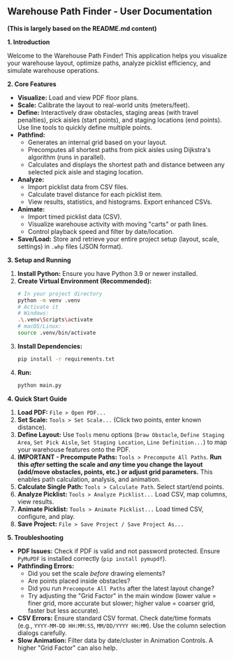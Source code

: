 ## Warehouse Path Finder - User Documentation

**(This is largely based on the README.md content)**

**1. Introduction**

Welcome to the Warehouse Path Finder! This application helps you visualize your warehouse layout, optimize paths, analyze picklist efficiency, and simulate warehouse operations.

**2. Core Features**

*   **Visualize:** Load and view PDF floor plans.
*   **Scale:** Calibrate the layout to real-world units (meters/feet).
*   **Define:** Interactively draw obstacles, staging areas (with travel penalties), pick aisles (start points), and staging locations (end points). Use line tools to quickly define multiple points.
*   **Pathfind:**
    *   Generates an internal grid based on your layout.
    *   Precomputes all shortest paths from pick aisles using Dijkstra's algorithm (runs in parallel).
    *   Calculates and displays the shortest path and distance between any selected pick aisle and staging location.
*   **Analyze:**
    *   Import picklist data from CSV files.
    *   Calculate travel distance for each picklist item.
    *   View results, statistics, and histograms. Export enhanced CSVs.
*   **Animate:**
    *   Import timed picklist data (CSV).
    *   Visualize warehouse activity with moving "carts" or path lines.
    *   Control playback speed and filter by date/location.
*   **Save/Load:** Store and retrieve your entire project setup (layout, scale, settings) in `.whp` files (JSON format).

**3. Setup and Running**

1.  **Install Python:** Ensure you have Python 3.9 or newer installed.
2.  **Create Virtual Environment (Recommended):**
    ```bash
    # In your project directory
    python -m venv .venv
    # Activate it
    # Windows:
    .\.venv\Scripts\activate
    # macOS/Linux:
    source .venv/bin/activate
    ```
3.  **Install Dependencies:**
    ```bash
    pip install -r requirements.txt
    ```
4.  **Run:**
    ```bash
    python main.py
    ```

**4. Quick Start Guide**

1.  **Load PDF:** `File > Open PDF...`
2.  **Set Scale:** `Tools > Set Scale...` (Click two points, enter known distance).
3.  **Define Layout:** Use `Tools` menu options (`Draw Obstacle`, `Define Staging Area`, `Set Pick Aisle`, `Set Staging Location`, `Line Definition...`) to map your warehouse features onto the PDF.
4.  **IMPORTANT - Precompute Paths:** `Tools > Precompute All Paths`. **Run this *after* setting the scale and *any* time you change the layout (add/move obstacles, points, etc.) or adjust grid parameters.** This enables path calculation, analysis, and animation.
5.  **Calculate Single Path:** `Tools > Calculate Path`. Select start/end points.
6.  **Analyze Picklist:** `Tools > Analyze Picklist...` Load CSV, map columns, view results.
7.  **Animate Picklist:** `Tools > Animate Picklist...` Load timed CSV, configure, and play.
8.  **Save Project:** `File > Save Project / Save Project As...`

**5. Troubleshooting**

*   **PDF Issues:** Check if PDF is valid and not password protected. Ensure `PyMuPDF` is installed correctly (`pip install pymupdf`).
*   **Pathfinding Errors:**
    *   Did you set the scale *before* drawing elements?
    *   Are points placed inside obstacles?
    *   Did you run `Precompute All Paths` after the latest layout change?
    *   Try adjusting the "Grid Factor" in the main window (lower value = finer grid, more accurate but slower; higher value = coarser grid, faster but less accurate).
*   **CSV Errors:** Ensure standard CSV format. Check date/time formats (e.g., `YYYY-MM-DD HH:MM:SS`, `MM/DD/YYYY HH:MM`). Use the column selection dialogs carefully.
*   **Slow Animation:** Filter data by date/cluster in Animation Controls. A higher "Grid Factor" can also help. 